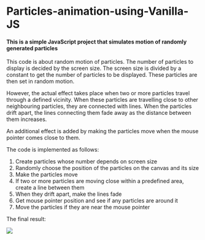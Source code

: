 # Particles-animation-using-Vanilla-JS

#### This is a simple JavaScript project that simulates motion of randomly generated particles

This code is about random motion of particles. 
The number of particles to display is decided by the screen size.
The screen size is divided by a constant to get the number of particles to be displayed.
These particles are then set in random motion. 

However, the actual effect takes place when two or more particles travel through a defined vicinity.
When these particles are travelling close to other neighbouring particles, they are connected with lines.
When the particles drift apart, the lines connecting them fade away as the distance between them increases.

An additional effect is added by making the particles move when the mouse pointer comes close to them.

The code is implemented as follows:
1. Create particles whose number depends on screen size
2. Randomly choose the position of the particles on the canvas and its size
3. Make the particles move
4. If two or more particles are moving close within a predefined area, create a line between them
5. When they drift apart, make the lines fade
6. Get mouse pointer position and see if any particles are around it
7. Move the particles if they are near the mouse pointer
 
The final result:

<img src="output/particles.gif">
